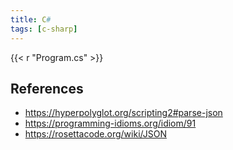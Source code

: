 ```yaml
---
title: C#
tags: [c-sharp]
---
```


{{< r "Program.cs" >}}

## References

- <https://hyperpolyglot.org/scripting2#parse-json>
- <https://programming-idioms.org/idiom/91>
- <https://rosettacode.org/wiki/JSON>
